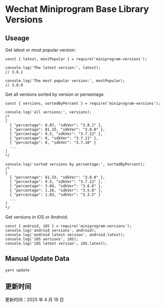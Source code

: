 
# Wechat Miniprogram Base Library Versions

## Useage

Get latest or most popular version:

```;
const { latest, mostPopular } = require('miniprogram-versions');

console.log('The latest version:', latest);
// 3.8.1

console.log('The most popular version:', mostPopular);
// 3.8.0

```

Get all versions sorted by version or persentage.

```
const { versions, sortedByPercent } = require('miniprogram-versions');

console.log('all versions:', versions);
/*
[
  { "percentage": 0.07, "sdkVer": "3.8.1" },
  { "percentage": 81.33, "sdkVer": "3.8.0" },
  { "percentage": 9.5, "sdkVer": "3.7.12" },
  { "percentage": 0, "sdkVer": "3.7.11" },
  { "percentage": 0, "sdkVer": "3.7.10" }
  ...
]
*/

console.log('sorted versions by persentage:', sortedByPercent);
/*
[
  { "percentage": 81.33, "sdkVer": "3.8.0" },
  { "percentage": 9.5, "sdkVer": "3.7.12" },
  { "percentage": 3.04, "sdkVer": "3.6.6" },
  { "percentage": 1.26, "sdkVer": "3.5.8" },
  { "percentage": 1.03, "sdkVer": "3.3.5" }
  ...
]
*/
```

Get versions in iOS or Android.

```
const { android, iOS } = require('miniprogram-versions');
console.log('android versions', android);
console.log('android latest version', android.latest);
console.log('iOS versions', iOS);
console.log('iOS latest version', iOS.latest);
```

## Manual Update Data

```
yarn update
```

## 更新时间

更新时间：2025 年 4 月 19 日
